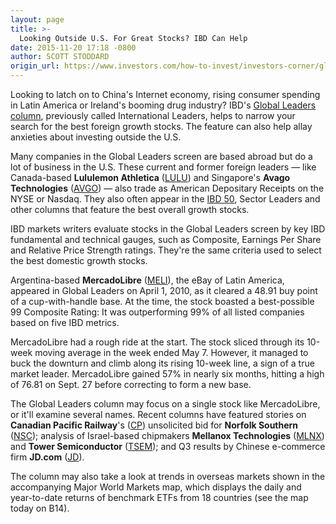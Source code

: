 ```yaml
---
layout: page
title: >-
  Looking Outside U.S. For Great Stocks? IBD Can Help
date: 2015-11-20 17:18 -0800
author: SCOTT STODDARD
origin_url: https://www.investors.com/how-to-invest/investors-corner/global-leaders-section-reveals-best-foreign-stocks/
---
```


Looking to latch on to China's Internet economy, rising consumer spending in Latin America or Ireland's booming drug industry? IBD's [Global Leaders column](http://news.investors.com/investing/global-leaders.htm), previously called International Leaders, helps to narrow your search for the best foreign growth stocks. The feature can also help allay anxieties about investing outside the U.S.

Many companies in the Global Leaders screen are based abroad but do a lot of business in the U.S. These current and former foreign leaders — like Canada-based **Lululemon Athletica** ([LULU](https://research.investors.com/quote.aspx?symbol=LULU)) and Singapore's **Avago Technologies** ([AVGO](https://research.investors.com/quote.aspx?symbol=AVGO)) — also trade as American Depositary Receipts on the NYSE or Nasdaq. They also often appear in the [IBD 50](http://leaderboard.investors.com/ibd50/fulllist/), Sector Leaders and other columns that feature the best overall growth stocks.

IBD markets writers evaluate stocks in the Global Leaders screen by key IBD fundamental and technical gauges, such as Composite, Earnings Per Share and Relative Price Strength ratings. They're the same criteria used to select the best domestic growth stocks.

Argentina-based **MercadoLibre** ([MELI](https://research.investors.com/quote.aspx?symbol=MELI)), the eBay of Latin America, appeared in Global Leaders on April 1, 2010, as it cleared a 48.91 buy point of a cup-with-handle base. At the time, the stock boasted a best-possible 99 Composite Rating: It was outperforming 99% of all listed companies based on five IBD metrics.

MercadoLibre had a rough ride at the start. The stock sliced through its 10-week moving average in the week ended May 7. However, it managed to buck the downturn and climb along its rising 10-week line, a sign of a true market leader. MercadoLibre gained 57% in nearly six months, hitting a high of 76.81 on Sept. 27 before correcting to form a new base.

The Global Leaders column may focus on a single stock like MercadoLibre, or it'll examine several names. Recent columns have featured stories on **Canadian Pacific Railway**'s ([CP](https://research.investors.com/quote.aspx?symbol=CP)) unsolicited bid for **Norfolk Southern** ([NSC](https://research.investors.com/quote.aspx?symbol=NSC)); analysis of Israel-based chipmakers **Mellanox Technologies** ([MLNX](https://research.investors.com/quote.aspx?symbol=MLNX)) and **Tower Semiconductor** ([TSEM](https://research.investors.com/quote.aspx?symbol=TSEM)); and Q3 results by Chinese e-commerce firm **JD.com** ([JD](https://research.investors.com/quote.aspx?symbol=JD)).

The column may also take a look at trends in overseas markets shown in the accompanying Major World Markets map, which displays the daily and year-to-date returns of benchmark ETFs from 18 countries (see the map today on B14).
